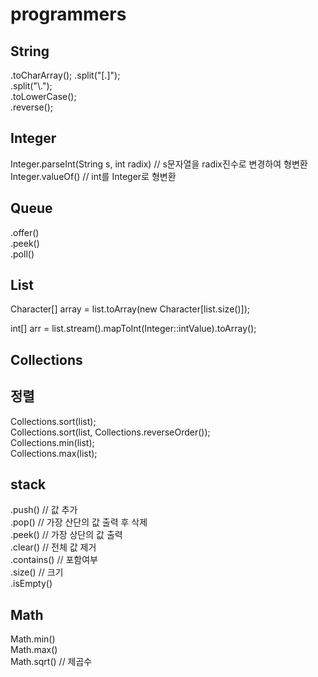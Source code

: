 # programmers

## String
.toCharArray();
.split("[.]");  
.split("\\.");  
.toLowerCase();  
.reverse();
  
## Integer
Integer.parseInt(String s, int radix) // s문자열을 radix진수로 변경하여 형변환  
Integer.valueOf() // int를 Integer로 형변환  
  
## Queue
.offer()  
.peek()  
.poll()  
  
## List
Character[] array = list.toArray(new Character[list.size()]);  
  
int[] arr = list.stream().mapToInt(Integer::intValue).toArray();  
  
## Collections
  
  
  
## 정렬  
Collections.sort(list);  
Collections.sort(list, Collections.reverseOrder());  
Collections.min(list);  
Collections.max(list);  


## stack
.push() // 값 추가  
.pop() // 가장 산단의 값 출력 후 삭제  
.peek() // 가장 상단의 값 출력  
.clear() // 전체 값 제거  
.contains() // 포함여부  
.size() // 크기  
.isEmpty()  
  
## Math
Math.min()  
Math.max()  
Math.sqrt() // 제곱수  
